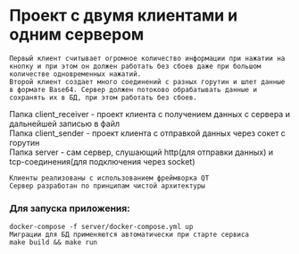 # Проект с двумя клиентами и одним сервером

```
Первый клиент считывает огромное количество информации при нажатии на кнопку и при этом он должен работать без сбоев даже при большом количестве одновременных нажатий.
Второй клиент создает много соединений с разных горутин и шлет данные в формате Base64. Сервер должен потоково обрабатывать данные и сохранять их в БД, при этом работать без сбоев.
```

Папка client_receiver - проект клиента с получением данных с сервера и дальнейшей записью в файл  
Папка client_sender - проект клиента с отправкой данных через сокет с горутин  
Папка server - сам сервер, слушающий http(для отправки данных) и tcp-соединения(для подключения через socket)  

```
Клиенты реализованы с использованием фреймворка QT
Сервер разработан по принципам чистой архитектуры
```

### Для запуска приложения:

```
docker-compose -f server/docker-compose.yml up
Миграции для БД применяются автоматически при старте сервиса
make build && make run
```
